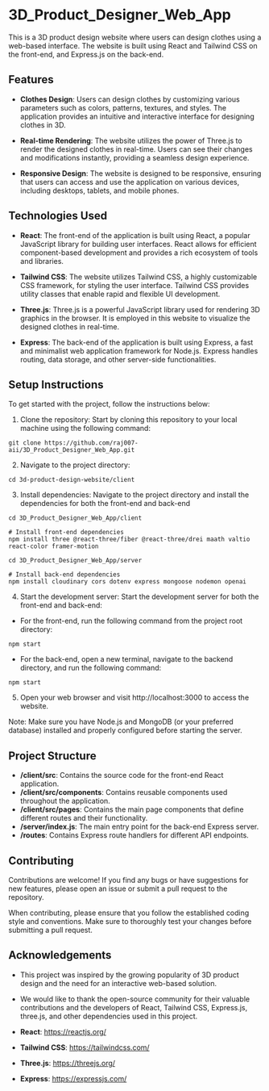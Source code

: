 # 3D_Product_Designer_Web_App
This is a 3D product design website where users can design clothes using a web-based interface. The website is built using React and Tailwind CSS on the front-end, and Express.js on the back-end.

## Features
*  **Clothes Design**: Users can design clothes by customizing various parameters such as colors, patterns, textures, and styles. The application provides an intuitive and interactive interface for designing clothes in 3D.

* **Real-time Rendering**: The website utilizes the power of Three.js to render the designed clothes in real-time. Users can see their changes and modifications instantly, providing a seamless design experience.

* **Responsive Design**: The website is designed to be responsive, ensuring that users can access and use the application on various devices, including desktops, tablets, and mobile phones.

## Technologies Used
* **React**: The front-end of the application is built using React, a popular JavaScript library for building user interfaces. React allows for efficient component-based development and provides a rich ecosystem of tools and libraries.

* **Tailwind CSS**: The website utilizes Tailwind CSS, a highly customizable CSS framework, for styling the user interface. Tailwind CSS provides utility classes that enable rapid and flexible UI development.

* **Three.js**: Three.js is a powerful JavaScript library used for rendering 3D graphics in the browser. It is employed in this website to visualize the designed clothes in real-time.

* **Express**: The back-end of the application is built using Express, a fast and minimalist web application framework for Node.js. Express handles routing, data storage, and other server-side functionalities.

## Setup Instructions
To get started with the project, follow the instructions below:

1. Clone the repository: Start by cloning this repository to your local machine using the following command:
```
git clone https://github.com/raj007-aii/3D_Product_Designer_Web_App.git
```
2. Navigate to the project directory: 
```
cd 3d-product-design-website/client
```
3. Install dependencies: Navigate to the project directory and install the dependencies for both the front-end and back-end
```
cd 3D_Product_Designer_Web_App/client

# Install front-end dependencies
npm install three @react-three/fiber @react-three/drei maath valtio react-color framer-motion   

cd 3D_Product_Designer_Web_App/server

# Install back-end dependencies
npm install cloudinary cors dotenv express mongoose nodemon openai
```
4. Start the development server: Start the development server for both the front-end and back-end:
* For the front-end, run the following command from the project root directory:
```
npm start
```

* For the back-end, open a new terminal, navigate to the backend directory, and run the following command:
```
npm start
```
5. Open your web browser and visit http://localhost:3000 to access the website.

Note: Make sure you have Node.js and MongoDB (or your preferred database) installed and properly configured before starting the server.

## Project Structure
* **/client/src**: Contains the source code for the front-end React application.
* **/client/src/components**: Contains reusable components used throughout the application.
* **/client/src/pages**: Contains the main page components that define different routes and their functionality.
* **/server/index.js**: The main entry point for the back-end Express server.
* **/routes**: Contains Express route handlers for different API endpoints.

## Contributing
Contributions are welcome! If you find any bugs or have suggestions for new features, please open an issue or submit a pull request to the repository.

When contributing, please ensure that you follow the established coding style and conventions. Make sure to thoroughly test your changes before submitting a pull request.

## Acknowledgements
* This project was inspired by the growing popularity of 3D product design and the need for an interactive web-based solution.
* We would like to thank the open-source community for their valuable contributions and the developers of React, Tailwind CSS, Express.js, three.js, and other dependencies used in this project.

* **React**: https://reactjs.org/
* **Tailwind CSS**: https://tailwindcss.com/
* **Three.js**: https://threejs.org/
* **Express**: https://expressjs.com/
  
